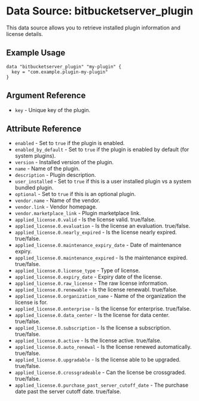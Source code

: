 # Data Source: bitbucketserver_plugin

This data source allows you to retrieve installed plugin information and license details.

## Example Usage

```hcl
data "bitbucketserver_plugin" "my-plugin" {
  key = "com.example.plugin-my-plugin"
}
```

## Argument Reference

* `key` - Unique key of the plugin.

## Attribute Reference

* `enabled` - Set to `true` if the plugin is enabled.
* `enabled_by_default` - Set to `true` if the plugin is enabled by default (for system plugins). 
* `version` - Installed version of the plugin. 
* `name` - Name of the plugin.
* `description` - Plugin description.
* `user_installed` - Set to `true` if this is a user installed plugin vs a system bundled plugin.
* `optional` - Set to `true` if this is an optional plugin.
* `vendor.name` - Name of the vendor.
* `vendor.link` - Vendor homepage.
* `vendor.marketplace_link` - Plugin marketplace link.
* `applied_license.0.valid` - Is the license valid. true/false.
* `applied_license.0.evaluation` - Is the license an evaluation. true/false.
* `applied_license.0.nearly_expired` - Is the license nearly expired. true/false.
* `applied_license.0.maintenance_expiry_date` - Date of maintenance expiry.
* `applied_license.0.maintenance_expired` - Is the maintenance expired. true/false.
* `applied_license.0.license_type` - Type of license.
* `applied_license.0.expiry_date` - Expiry date of the license.
* `applied_license.0.raw_license` - The raw license information.
* `applied_license.0.renewable` - Is the license renewabl. true/false.
* `applied_license.0.organization_name` - Name of the organization the license is for.
* `applied_license.0.enterprise` - Is the license for enterprise. true/false.
* `applied_license.0.data_center` - Is the license for data center. true/false.
* `applied_license.0.subscription` - Is the license a subscription. true/false.
* `applied_license.0.active` - Is the license active. true/false.
* `applied_license.0.auto_renewal` - Is the license renewed automatically. true/false.
* `applied_license.0.upgradable` - Is the license able to be upgraded. true/false.
* `applied_license.0.crossgradeable` - Can the license be crossgraded. true/false.
* `applied_license.0.purchase_past_server_cutoff_date` - The purchase date past the server cutoff date. true/false.
